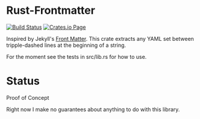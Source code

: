 # Rust-Frontmatter

[![Build Status](https://travis-ci.org/azdle/rust-frontmatter.svg?branch=master)](https://travis-ci.org/azdle/rust-frontmatter)
[![Crates.io Page](http://meritbadge.herokuapp.com/frontmatter)](https://crates.io/crates/frontmatter)

Inspired by Jekyll's [Front Matter](http://jekyllrb.com/docs/frontmatter/). This
crate extracts any YAML set between tripple-dashed lines at the beginning of a
string.

For the moment see the tests in src/lib.rs for how to use.

# Status

Proof of Concept

Right now I make no guarantees about anything to do with this library.
